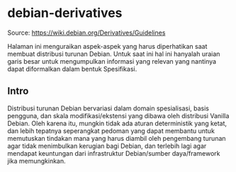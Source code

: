 # debian-derivatives

Source: https://wiki.debian.org/Derivatives/Guidelines

Halaman ini menguraikan aspek-aspek yang harus diperhatikan saat membuat distribusi turunan Debian.
Untuk saat ini hal ini hanyalah uraian garis besar untuk mengumpulkan informasi yang relevan yang nantinya dapat diformalkan dalam bentuk Spesifikasi.

## Intro

Distribusi turunan Debian bervariasi dalam domain spesialisasi, basis pengguna, dan skala modifikasi/ekstensi yang dibawa oleh distribusi Vanilla Debian. Oleh karena itu, mungkin tidak ada aturan deterministik yang ketat, dan lebih tepatnya seperangkat pedoman yang dapat membantu untuk memutuskan tindakan mana yang harus diambil oleh pengembang turunan agar tidak menimbulkan kerugian bagi Debian, dan terlebih lagi agar mendapat keuntungan dari infrastruktur Debian/sumber daya/framework jika memungkinkan.

